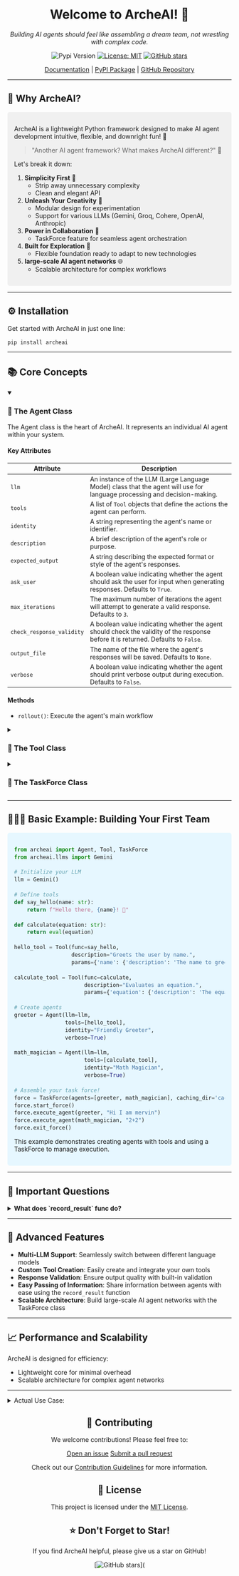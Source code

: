 

<div align="center">

# Welcome to ArcheAI! 🚀

*Building AI agents should feel like assembling a dream team, not wrestling with complex code.*

![Pypi Version](https://img.shields.io/badge/archeai-0.0.6-mediumgreen)
[![License: MIT](https://img.shields.io/badge/License-MIT-yellow.svg)](https://opensource.org/licenses/MIT)
[![GitHub stars](https://img.shields.io/github/stars/E5Anant/archeAI.svg?style=social&label=Star)](https://github.com/E5Anant/archeAI)

[Documentation](https://github.com/E5Anant/archeAI#readme) | [PyPI Package](https://pypi.org/project/archeai/) | [GitHub Repository](https://github.com/E5Anant/archeAI)

</div>

---

## 🌟 Why ArcheAI?

<div style="background-color: #f0f0f0; padding: 15px; border-radius: 5px;">

ArcheAI is a lightweight Python framework designed to make AI agent development intuitive, flexible, and downright fun! 🎉

> "Another AI agent framework? What makes ArcheAI different?" 🤔

Let's break it down:

1. **Simplicity First** 🧘
   - Strip away unnecessary complexity
   - Clean and elegant API
2. **Unleash Your Creativity** 🎨
   - Modular design for experimentation
   - Support for various LLMs (Gemini, Groq, Cohere, OpenAI, Anthropic)
3. **Power in Collaboration** 🤝
   - TaskForce feature for seamless agent orchestration
4. **Built for Exploration** 🔭
   - Flexible foundation ready to adapt to new technologies
5. **large-scale AI agent networks** 🌐
   - Scalable architecture for complex workflows

</div>

---

## ⚙️ Installation

Get started with ArcheAI in just one line:

```bash
pip install archeai
```

---

## 📚 Core Concepts

<details open>
<summary><h3>👤 The Agent Class</h3></summary>

The Agent class is the heart of ArcheAI. It represents an individual AI agent within your system.

#### Key Attributes

| Attribute | Description |
|-----------|-------------|
| `llm` | An instance of the LLM (Large Language Model) class that the agent will use for language processing and decision-making. |
| `tools` | A list of `Tool` objects that define the actions the agent can perform. |
| `identity` | A string representing the agent's name or identifier. |
| `description` | A brief description of the agent's role or purpose. |
| `expected_output` | A string describing the expected format or style of the agent's responses. |
| `ask_user` | A boolean value indicating whether the agent should ask the user for input when generating responses. Defaults to `True`. |
| `max_iterations` | The maximum number of iterations the agent will attempt to generate a valid response. Defaults to `3`. |
| `check_response_validity` | A boolean value indicating whether the agent should check the validity of the response before it is returned. Defaults to `False`. |
| `output_file` | The name of the file where the agent's responses will be saved. Defaults to `None`. |
| `verbose` | A boolean value indicating whether the agent should print verbose output during execution. Defaults to `False`. |


#### Methods
- `rollout()`: Execute the agent's main workflow

</details>

<details>
<summary><h3>🧰 The Tool Class</h3></summary>

Tools are actions or capabilities that an agent can perform.

```python
from archeai import Tool

def get_weather(city: str):
    """Fetches the current weather for a given city."""
    # Implementation...
    return weather_data

weather_tool = Tool(
    func=get_weather,
    description="Gets the current weather for a specified city.",
    params={'city': {'description': 'The city to check weather for', 'type': 'str', 'default': 'unknown'}}
)
```

#### Key Attributes

| Attribute | Description |
|-----------|-------------|
| `func` | The Python function that defines the tool's action. |
| `name` | The name of the tool (automatically derived from the function name). |
| `description` | A brief description of what the tool does. This is used by the agent to understand the tool's purpose. |
| `returns_value` | A boolean indicating whether the tool returns a value that can be used by other tools or included in the response. Defaults to `True`. |
| `instance` | Optional instance of a class if the tool is a bound method. |
| `llm` | Optional LLM object for more advanced tool interactions (e.g., using the LLM to help determine tool parameters). |
| `verbose` | A boolean indicating whether the tool should print verbose output during execution. Defaults to `False`. |
| `params` | An Optional dictionary containing information about the tool's parameters (automatically extracted if not provided). |

</details>

<details>
<summary><h3>👥 The TaskForce Class</h3></summary>

Manage a group of Agent objects for collaboration and complex workflows.

#### Key Attributes

- `agents`: List of Agent objects in the task force
- `caching_dir`: Directory to store cached responses

#### Key Methods

- `start_force()`: Begin the task force's workflow
- `execute_agent(agent, prompt)`: Execute a specific agent's workflow
- `record_result(agent)`: Save the result of an agent's workflow
- `exit_force()`: End the task force's workflow also delete the cache

<details>
<summary>Workflow Diagram</summary>

![Workflow](https://raw.githubusercontent.com/E5Anant/archeAI/main/assets/WorkFlow.png)

</details>

</details>

---

## 🧑‍🤝‍🧑 Basic Example: Building Your First Team

<div style="background-color: #e6f7ff; padding: 15px; border-radius: 5px;">

```python
from archeai import Agent, Tool, TaskForce
from archeai.llms import Gemini

# Initialize your LLM
llm = Gemini()

# Define tools
def say_hello(name: str):
    return f"Hello there, {name}! 👋"

def calculate(equation: str):
    return eval(equation)

hello_tool = Tool(func=say_hello, 
                  description="Greets the user by name.",
                  params={'name': {'description': 'The name to greet.', 'type': 'str', 'default': 'unknown'}})

calculate_tool = Tool(func=calculate, 
                      description="Evaluates an equation.",
                      params={'equation': {'description': 'The equation to evaluate.', 'type': 'str', 'default': 'unknown'}})

# Create agents
greeter = Agent(llm=llm, 
                tools=[hello_tool], 
                identity="Friendly Greeter",
                verbose=True)

math_magician = Agent(llm=llm, 
                      tools=[calculate_tool], 
                      identity="Math Magician",
                      verbose=True)

# Assemble your task force!
force = TaskForce(agents=[greeter, math_magician], caching_dir='cache')
force.start_force()
force.execute_agent(greeter, "Hi I am mervin")
force.execute_agent(math_magician, "2+2")
force.exit_force()
```

This example demonstrates creating agents with tools and using a TaskForce to manage execution.

</div>

---

## 🧐 Important Questions

<details>
<summary><strong>What does `record_result` func do?</strong></summary>

The `record_result` function is used to save the result of an agent's workflow. This can be useful for passing one agent's response to another.

This concludes in the scalability and simplicity of the architecture.

</details>

---

## 🚀 Advanced Features

- **Multi-LLM Support**: Seamlessly switch between different language models
- **Custom Tool Creation**: Easily create and integrate your own tools
- **Response Validation**: Ensure output quality with built-in validation
- **Easy Passing of Information**: Share information between agents with ease using the `record_result` function
- **Scalable Architecture**: Build large-scale AI agent networks with the TaskForce class
---

## 📈 Performance and Scalability

ArcheAI is designed for efficiency:

- Lightweight core for minimal overhead
- Scalable architecture for complex agent networks

---

<details>
<summary>Actual Use Case:</summary>

```python
from archeai.llms import Gemini
from archeai import Agent, Tool, TaskForce
from archeai.tools import get_current_time, web_search
import os

def list_dir():
    """Returns a list of items in the current working directory."""

    try:
        items = os.listdir()
        return items
    except OSError as e:
        print(f"Error listing directory: {e}")
        return []
def write_to_file(filename:str, content:str):
    """Writes the given content to a file with the specified filename.

    Args:
        filename (str): The name of the file to write to.
        content (str): The content to write to the file.
    """

    try:
        with open(filename, 'w') as f:
            f.write(content)
        print(f"Successfully wrote to '{filename}'")
    except OSError as e:
        print(f"Error writing to file: {e}")

def gcd(a:int, b:int):
    """
    Calculate the Greatest Common Divisor (GCD) of two numbers using the Euclidean algorithm.

    Parameters:
    a (int): The first number.
    b (int): The second number.

    Returns:
    int: The GCD of the two numbers.
    """
    while b:
        a, b = b, a % b
    return a+b

llm_instance = Gemini()

# Define the tools using the OwnTool class
write_tool = Tool(
    func=write_to_file,
    description="Writes the given content to a file to the given filename in dir",
    returns_value=False,
    llm = llm_instance,
    verbose=True
)

list_tool = Tool(
    func=list_dir,
    description="Provides the list of files and folders in current working dir.",
    returns_value=True,
    llm = llm_instance,
    verbose=True
)

time_tool = Tool(
    func=get_current_time,
    description="Provides the current time.",
    returns_value=True,
    llm = llm_instance,
    verbose=True
)

web_tool = Tool(
    func=web_search,
    description="Provides web search result on the given query.",
    returns_value=True,
    llm = llm_instance,
    verbose=True
)

# Initialize the language model instance

content_saver = Agent(
        llm=llm_instance,
        identity="content_saver",
        tools=[write_tool],
        verbose=True,
        description="A content saver which can save any content in markdown format to a given file.",
        expected_output="In markdown format",
)

researcher = Agent(
        llm=llm_instance,
        identity="researcher",
        tools=[time_tool, web_tool],
        description="A researcher having access to web and can get info about any topic.",
        expected_output="A summary of the research",
        verbose=True,
                )

writer = Agent(
        llm=llm_instance,
        identity="writer",
        tools=[],
        description="A writer which can write on any topic with information.",
        expected_output="In markdown format",
        verbose=True,
                )

# Define the task force
task_force = TaskForce(
    agents=[content_saver, researcher, writer],
    caching_dir="cache",
)

# Run the task force
task_force.start_force()
task_force.execute_agent(researcher, "What are wormholes?")
researcher_result = task_force.record_result(researcher)
print(researcher_result)
task_force.execute_agent(writer, f"Write an article on wormholes. Here is the information: {researcher_result}")
writer_result = task_force.record_result(writer)
task_force.execute_agent(content_saver, f"Save this information in wormholes.md: {writer_result}")
task_force.exit_force()

```

The Tools used from archeai in the use case are totally experimental and are not recommended to use.

</details>

<div align="center">

## 🤝 Contributing

We welcome contributions! Please feel free to:

[Open an issue](https://github.com/E5Anant/archeAI/issues)
[Submit a pull request](https://github.com/E5Anant/archeAI/pulls)

Check out our [Contribution Guidelines](https://github.com/E5Anant/archeAI/blob/main/CONTRIBUTING.md) for more information.

## 📄 License

This project is licensed under the [MIT License](https://github.com/E5Anant/archeAI/blob/main/LICENSE).

## ⭐ Don't Forget to Star!

If you find ArcheAI helpful, please give us a star on GitHub!

[![GitHub stars](https://img.shields.io/github/stars/E5Anant/archeAI.svg?style=social&label=Star)](

</div>
